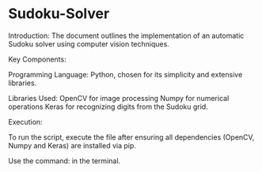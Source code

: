 # Sudoku-Solver

Introduction: The document outlines the implementation of an automatic Sudoku solver using computer vision techniques.

Key Components:

Programming Language: Python, chosen for its simplicity and extensive libraries.

Libraries Used: 
    OpenCV for image processing
    Numpy for numerical operations
    Keras for recognizing digits from the Sudoku grid.

Execution:

To run the script, execute the file after ensuring all dependencies (OpenCV, Numpy and Keras) are installed via pip.

Use the command: in the terminal.
